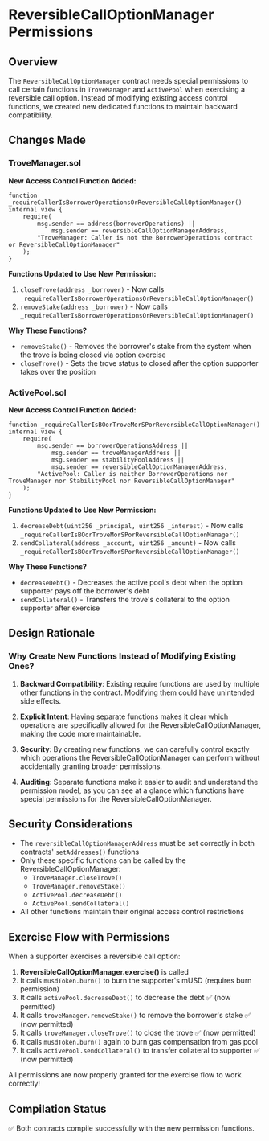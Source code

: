 # ReversibleCallOptionManager Permissions

## Overview
The `ReversibleCallOptionManager` contract needs special permissions to call certain functions in `TroveManager` and `ActivePool` when exercising a reversible call option. Instead of modifying existing access control functions, we created new dedicated functions to maintain backward compatibility.

## Changes Made

### TroveManager.sol

**New Access Control Function Added:**
```solidity
function _requireCallerIsBorrowerOperationsOrReversibleCallOptionManager() internal view {
    require(
        msg.sender == address(borrowerOperations) ||
            msg.sender == reversibleCallOptionManagerAddress,
        "TroveManager: Caller is not the BorrowerOperations contract or ReversibleCallOptionManager"
    );
}
```

**Functions Updated to Use New Permission:**
1. `closeTrove(address _borrower)` - Now calls `_requireCallerIsBorrowerOperationsOrReversibleCallOptionManager()`
2. `removeStake(address _borrower)` - Now calls `_requireCallerIsBorrowerOperationsOrReversibleCallOptionManager()`

**Why These Functions?**
- `removeStake()` - Removes the borrower's stake from the system when the trove is being closed via option exercise
- `closeTrove()` - Sets the trove status to closed after the option supporter takes over the position

### ActivePool.sol

**New Access Control Function Added:**
```solidity
function _requireCallerIsBOorTroveMorSPorReversibleCallOptionManager() internal view {
    require(
        msg.sender == borrowerOperationsAddress ||
            msg.sender == troveManagerAddress ||
            msg.sender == stabilityPoolAddress ||
            msg.sender == reversibleCallOptionManagerAddress,
        "ActivePool: Caller is neither BorrowerOperations nor TroveManager nor StabilityPool nor ReversibleCallOptionManager"
    );
}
```

**Functions Updated to Use New Permission:**
1. `decreaseDebt(uint256 _principal, uint256 _interest)` - Now calls `_requireCallerIsBOorTroveMorSPorReversibleCallOptionManager()`
2. `sendCollateral(address _account, uint256 _amount)` - Now calls `_requireCallerIsBOorTroveMorSPorReversibleCallOptionManager()`

**Why These Functions?**
- `decreaseDebt()` - Decreases the active pool's debt when the option supporter pays off the borrower's debt
- `sendCollateral()` - Transfers the trove's collateral to the option supporter after exercise

## Design Rationale

### Why Create New Functions Instead of Modifying Existing Ones?

1. **Backward Compatibility**: Existing require functions are used by multiple other functions in the contract. Modifying them could have unintended side effects.

2. **Explicit Intent**: Having separate functions makes it clear which operations are specifically allowed for the ReversibleCallOptionManager, making the code more maintainable.

3. **Security**: By creating new functions, we can carefully control exactly which operations the ReversibleCallOptionManager can perform without accidentally granting broader permissions.

4. **Auditing**: Separate functions make it easier to audit and understand the permission model, as you can see at a glance which functions have special permissions for the ReversibleCallOptionManager.

## Security Considerations

- The `reversibleCallOptionManagerAddress` must be set correctly in both contracts' `setAddresses()` functions
- Only these specific functions can be called by the ReversibleCallOptionManager:
  - `TroveManager.closeTrove()`
  - `TroveManager.removeStake()`
  - `ActivePool.decreaseDebt()`
  - `ActivePool.sendCollateral()`
- All other functions maintain their original access control restrictions

## Exercise Flow with Permissions

When a supporter exercises a reversible call option:

1. **ReversibleCallOptionManager.exercise()** is called
2. It calls `musdToken.burn()` to burn the supporter's mUSD (requires burn permission)
3. It calls `activePool.decreaseDebt()` to decrease the debt ✅ (now permitted)
4. It calls `troveManager.removeStake()` to remove the borrower's stake ✅ (now permitted)
5. It calls `troveManager.closeTrove()` to close the trove ✅ (now permitted)
6. It calls `musdToken.burn()` again to burn gas compensation from gas pool
7. It calls `activePool.sendCollateral()` to transfer collateral to supporter ✅ (now permitted)

All permissions are now properly granted for the exercise flow to work correctly!

## Compilation Status

✅ Both contracts compile successfully with the new permission functions.
